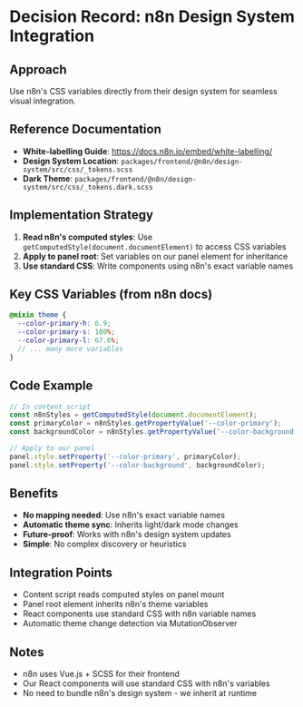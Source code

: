 # Decision Record: n8n Design System Integration

## Approach
Use n8n's CSS variables directly from their design system for seamless visual integration.

## Reference Documentation
- **White-labelling Guide**: https://docs.n8n.io/embed/white-labelling/
- **Design System Location**: `packages/frontend/@n8n/design-system/src/css/_tokens.scss`
- **Dark Theme**: `packages/frontend/@n8n/design-system/src/css/_tokens.dark.scss`

## Implementation Strategy
1. **Read n8n's computed styles**: Use `getComputedStyle(document.documentElement)` to access CSS variables
2. **Apply to panel root**: Set variables on our panel element for inheritance
3. **Use standard CSS**: Write components using n8n's exact variable names

## Key CSS Variables (from n8n docs)
```scss
@mixin theme {
  --color-primary-h: 6.9;
  --color-primary-s: 100%;
  --color-primary-l: 67.6%;
  // ... many more variables
}
```

## Code Example
```typescript
// In content script
const n8nStyles = getComputedStyle(document.documentElement);
const primaryColor = n8nStyles.getPropertyValue('--color-primary');
const backgroundColor = n8nStyles.getPropertyValue('--color-background');

// Apply to our panel
panel.style.setProperty('--color-primary', primaryColor);
panel.style.setProperty('--color-background', backgroundColor);
```

## Benefits
- **No mapping needed**: Use n8n's exact variable names
- **Automatic theme sync**: Inherits light/dark mode changes
- **Future-proof**: Works with n8n's design system updates
- **Simple**: No complex discovery or heuristics

## Integration Points
- Content script reads computed styles on panel mount
- Panel root element inherits n8n's theme variables
- React components use standard CSS with n8n variable names
- Automatic theme change detection via MutationObserver

## Notes
- n8n uses Vue.js + SCSS for their frontend
- Our React components will use standard CSS with n8n's variables
- No need to bundle n8n's design system - we inherit at runtime